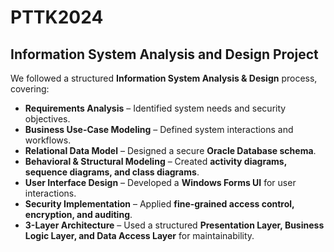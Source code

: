 # PTTK2024
## Information System Analysis and Design Project
We followed a structured **Information System Analysis & Design** process, covering:
- **Requirements Analysis** – Identified system needs and security objectives.
- **Business Use-Case Modeling** – Defined system interactions and workflows.
- **Relational Data Model** – Designed a secure **Oracle Database schema**.
- **Behavioral & Structural Modeling** – Created **activity diagrams, sequence diagrams, and class diagrams**.
- **User Interface Design** – Developed a **Windows Forms UI** for user interactions.
- **Security Implementation** – Applied **fine-grained access control, encryption, and auditing**.
- **3-Layer Architecture** – Used a structured **Presentation Layer, Business Logic Layer, and Data Access Layer** for maintainability.
